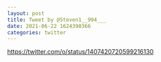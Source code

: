 ```yaml
--- 
layout: post 
title: Tweet by @Steven1__994___ 
date: 2021-06-22 1624390366 
categories: twitter 
--- 
```

https://twitter.com/o/status/1407420720599216130